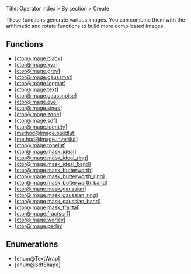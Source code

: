 Title: Operator index > By section > Create

<!-- libvips/create -->

These functions generate various images. You can combine them with
the arithmetic and rotate functions to build more complicated images.

## Functions

* [ctor@Image.black]
* [ctor@Image.xyz]
* [ctor@Image.grey]
* [ctor@Image.gaussmat]
* [ctor@Image.logmat]
* [ctor@Image.text]
* [ctor@Image.gaussnoise]
* [ctor@Image.eye]
* [ctor@Image.sines]
* [ctor@Image.zone]
* [ctor@Image.sdf]
* [ctor@Image.identity]
* [method@Image.buildlut]
* [method@Image.invertlut]
* [ctor@Image.tonelut]
* [ctor@Image.mask_ideal]
* [ctor@Image.mask_ideal_ring]
* [ctor@Image.mask_ideal_band]
* [ctor@Image.mask_butterworth]
* [ctor@Image.mask_butterworth_ring]
* [ctor@Image.mask_butterworth_band]
* [ctor@Image.mask_gaussian]
* [ctor@Image.mask_gaussian_ring]
* [ctor@Image.mask_gaussian_band]
* [ctor@Image.mask_fractal]
* [ctor@Image.fractsurf]
* [ctor@Image.worley]
* [ctor@Image.perlin]

## Enumerations

* [enum@TextWrap]
* [enum@SdfShape]
